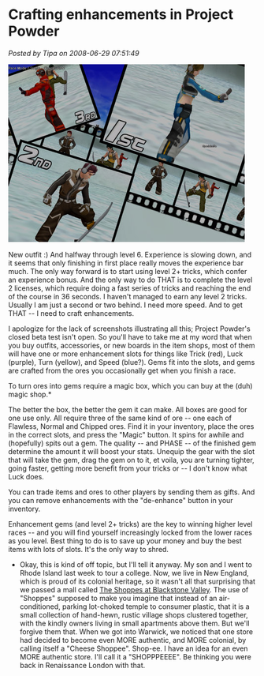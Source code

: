 # Crafting enhancements in Project Powder

*Posted by Tipa on 2008-06-29 07:51:49*

![run-2008-06-28-18-43-39-74.jpg](../uploads/2008/06/run-2008-06-28-18-43-39-74.jpg)

New outfit :) And halfway through level 6. Experience is slowing down, and it seems that only finishing in first place really moves the experience bar much. The only way forward is to start using level 2+ tricks, which confer an experience bonus. And the only way to do THAT is to complete the level 2 licenses, which require doing a fast series of tricks and reaching the end of the course in 36 seconds. I haven't managed to earn any level 2 tricks. Usually I am just a second or two behind. I need more speed. And to get THAT -- I need to craft enhancements.

I apologize for the lack of screenshots illustrating all this; Project Powder's closed beta test isn't open. So you'll have to take me at my word that when you buy outfits, accessories, or new boards in the item shops, most of them will have one or more enhancement slots for things like Trick (red), Luck (purple), Turn (yellow), and Speed (blue?). Gems fit into the slots, and gems are crafted from the ores you occasionally get when you finish a race.

To turn ores into gems require a magic box, which you can buy at the (duh) magic shop.*

The better the box, the better the gem it can make. All boxes are good for one use only. All require three of the same kind of ore -- one each of Flawless, Normal and Chipped ores. Find it in your inventory, place the ores in the correct slots, and press the "Magic" button. It spins for awhile and (hopefully) spits out a gem. The quality -- and PHASE -- of the finished gem determine the amount it will boost your stats. Unequip the gear with the slot that will take the gem, drag the gem on to it, et voila, you are turning tighter, going faster, getting more benefit from your tricks or -- I don't know what Luck does.

You can trade items and ores to other players by sending them as gifts. And you can remove enhancements with the "de-enhance" button in your inventory.

Enhancement gems (and level 2+ tricks) are the key to winning higher level races -- and you will find yourself increasingly locked from the lower races as you level. Best thing to do is to save up your money and buy the best items with lots of slots. It's the only way to shred.


* Okay, this is kind of off topic, but I'll tell it anyway. My son and I went to Rhode Island last week to tour a college. Now, we live in New England, which is proud of its colonial heritage, so it wasn't all that surprising that we passed a mall called [The Shoppes at Blackstone Valley](http://www.shoppesatblackstonevalley.com). The use of "Shoppes" supposed to make you imagine that instead of an air-conditioned, parking lot-choked temple to consumer plastic, that it is a small collection of hand-hewn, rustic village shops clustered together, with the kindly owners living in small apartments above them. But we'll forgive them that. When we got into Warwick, we noticed that one store had decided to become even MORE authentic, and MORE colonial, by calling itself a "Cheese Shoppee". Shop-ee. I have an idea for an even MORE authentic store. I'll call it a "SHOPPPEEEE". Be thinking you were back in Renaissance London with that.
